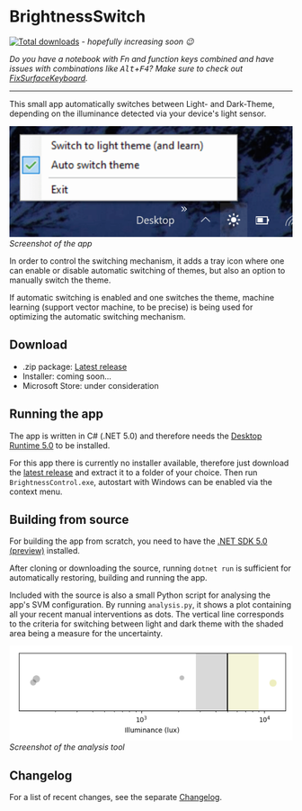 # BrightnessSwitch

[![Total downloads](https://img.shields.io/github/downloads/stephtr/BrightnessSwitch/total.svg)](https://github.com/stephtr/BrightnessSwitch/releases) _- hopefully increasing soon 😉_

_Do you have a notebook with Fn and function keys combined and have issues with combinations like <kbd>Alt</kbd>+<kbd>F4</kbd>? Make sure to check out [FixSurfaceKeyboard](https://github.com/stephtr/FixSurfaceKeyboard)._

---

This small app automatically switches between Light- and Dark-Theme, depending on the illuminance detected via your device's light sensor.

![Screenshot](screenshot.png)
_Screenshot of the app_

In order to control the switching mechanism, it adds a tray icon where one can enable or disable automatic switching of themes, but also an option to manually switch the theme.

If automatic switching is enabled and one switches the theme, machine learning (support vector machine, to be precise) is being used for optimizing the automatic switching mechanism.

## Download

- .zip package: [Latest release](https://github.com/stephtr/BrightnessSwitch/releases)
- Installer: coming soon...
- Microsoft Store: under consideration

## Running the app

The app is written in C# (.NET 5.0) and therefore needs the [Desktop Runtime 5.0](https://dotnet.microsoft.com/download/dotnet/5.0#runtime-desktop-5.0.0-preview.2) to be installed.

For this app there is currently no installer available, therefore just download the [latest release](https://github.com/stephtr/BrightnessSwitch/releases) and extract it to a folder of your choice. Then run `BrightnessControl.exe`, autostart with Windows can be enabled via the context menu.

## Building from source

For building the app from scratch, you need to have the [.NET SDK 5.0 (preview)](https://dotnet.microsoft.com/download/dotnet/5.0) installed.

After cloning or downloading the source, running `dotnet run` is sufficient for automatically restoring, building and running the app.

Included with the source is also a small Python script for analysing the app's SVM configuration. By running `analysis.py`, it shows a plot containing all your recent manual interventions as dots. The vertical line corresponds to the criteria for switching between light and dark theme with the shaded area being a measure for the uncertainty.

![Screenshot analysis](screenshot_analysis.png)
_Screenshot of the analysis tool_

## Changelog

For a list of recent changes, see the separate [Changelog](changelog.md).
